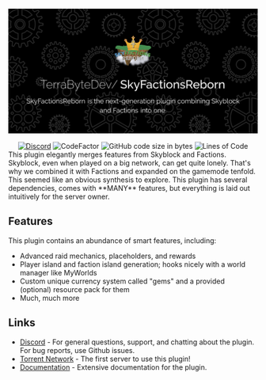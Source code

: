![ ](assets/SkyFactionsReborn.png)
<div align="center">
      <a href="https://discord.gg/SwxXMrFdjp">
        <img alt="Discord" src="https://img.shields.io/discord/1252801398601420852?style=flat&color=blue"></a>
      <img src="https://www.codefactor.io/repository/github/terrabytedev/skyfactionsreborn/badge" alt="CodeFactor">
      <img alt="GitHub code size in bytes" src="https://img.shields.io/github/languages/code-size/TerraByteDev/SkyFactionsReborn?style=flat&color=blue">
      <img src="https://www.aschey.tech/tokei/github.com/TerraByteDev/SkyFactionsReborn?color=blue" alt="Lines of Code">
</div>
This plugin elegantly merges features from Skyblock and Factions. Skyblock, even when played on a big network, can get
quite lonely. That's why we combined it with Factions and expanded on the gamemode tenfold. This seemed like an obvious
synthesis to explore. This plugin has several dependencies, comes with **MANY** features, but everything is laid out
intuitively for the server owner.

## Features

This plugin contains an abundance of smart features, including:

- Advanced raid mechanics, placeholders, and rewards
- Player island and faction island generation; hooks nicely with a world manager like MyWorlds
- Custom unique currency system called "gems" and a provided (optional) resource pack for them
- Much, much more

## Links

- [Discord](https://discord.gg/Y7DVR9gpwa) - For general questions, support, and chatting about the plugin. For bug
  reports, use Github issues.
- [Torrent Network](https://www.torrentsmp.com) - The first server to use this plugin!
- [Documentation](https://docs.terrabytedev.com) - Extensive documentation for the plugin.

